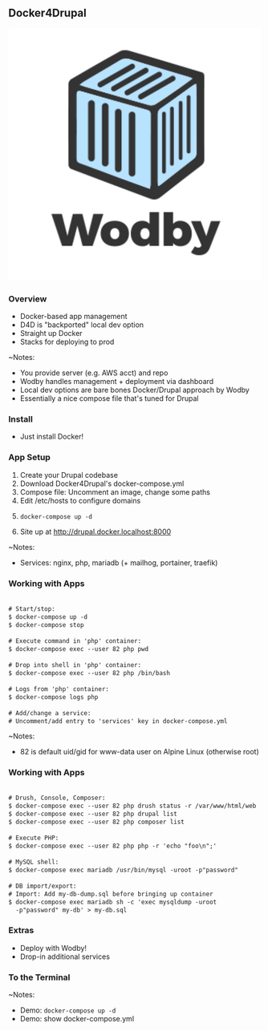## Docker4Drupal

![Wodby](slides/img/logo-wodby.png)


### Overview

* Docker-based app management
* D4D is "backported" local dev option
* Straight up Docker
* Stacks for deploying to prod

~Notes:
* You provide server (e.g. AWS acct) and repo
* Wodby handles management + deployment via dashboard
* Local dev options are bare bones Docker/Drupal approach by Wodby
* Essentially a nice compose file that's tuned for Drupal


### Install

* Just install Docker!


### App Setup

1. Create your Drupal codebase
1. Download Docker4Drupal's docker-compose.yml
1. Compose file: Uncomment an image, change some paths 
1. Edit /etc/hosts to configure domains
1. <pre><code class="bash" data-trim data-noescape>docker-compose up -d</code></pre>
1. Site up at http://drupal.docker.localhost:8000

~Notes:
* Services: nginx, php, mariadb (+ mailhog, portainer, traefik)


### Working with Apps

 <pre><code class="bash" data-trim data-noescape>
# Start/stop:
$ docker-compose up -d
$ docker-compose stop

# Execute command in 'php' container:
$ docker-compose exec --user 82 php pwd

# Drop into shell in 'php' container:
$ docker-compose exec --user 82 php /bin/bash

# Logs from 'php' container:
$ docker-compose logs php

# Add/change a service:
# Uncomment/add entry to 'services' key in docker-compose.yml
</code></pre>

~Notes:
* 82 is default uid/gid for www-data user on Alpine Linux (otherwise root)


### Working with Apps

 <pre><code class="bash" data-trim data-noescape>
# Drush, Console, Composer:
$ docker-compose exec --user 82 php drush status -r /var/www/html/web
$ docker-compose exec --user 82 php drupal list
$ docker-compose exec --user 82 php composer list

# Execute PHP:
$ docker-compose exec --user 82 php php -r 'echo "foo\n";'

# MySQL shell:
$ docker-compose exec mariadb /usr/bin/mysql -uroot -p"password"

# DB import/export:
# Import: Add my-db-dump.sql before bringing up container
$ docker-compose exec mariadb sh -c 'exec mysqldump -uroot
  -p"password" my-db' > my-db.sql
</code></pre>


### Extras

* Deploy with Wodby!
* Drop-in additional services


### To the Terminal

~Notes:
* Demo: `docker-compose up -d`
* Demo: show docker-compose.yml
